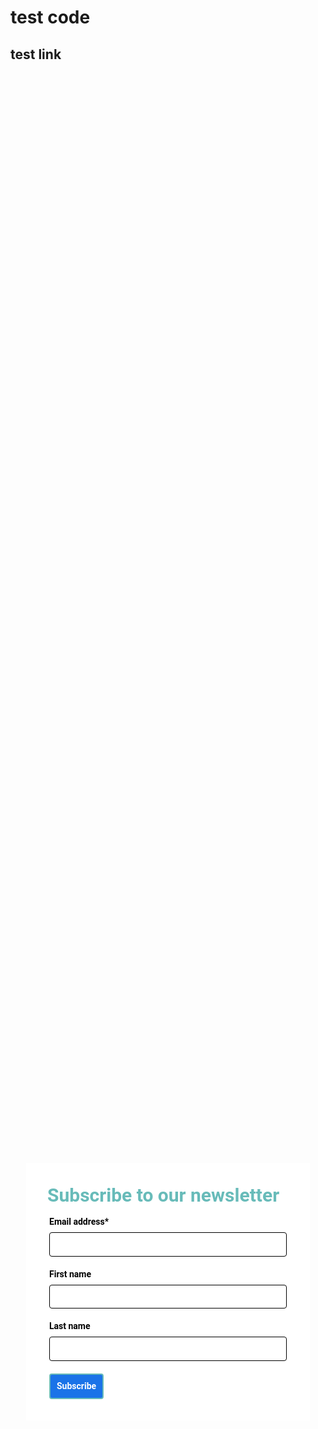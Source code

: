 <!-- Autopilot sidratest capture code -->
<script>
	window.ap3c = window.ap3c || {};
	var ap3c = window.ap3c;
	ap3c.cmd = ap3c.cmd || [];
	ap3c.cmd.push(function() {
		ap3c.init('YdOpqla7nb2nNtwGc2lkcmF0ZXN0', 'https://capture-api-master.stgautopilotapp.com/');
		ap3c.track({v: 0});
	});
	var s, t; s = document.createElement('script'); s.type = 'text/javascript'; s.src = "https://static.ap3stg.com/capture/master/capture.js";
	t = document.getElementsByTagName('script')[0]; t.parentNode.insertBefore(s, t);
</script>

# test code
## test link

<div id="61dbc2141a64688f587fc19f" style="width: 100%; height: 100%;"><div id="61dbc2141a64688f587fc19f-form" class="61dbc2141a64688f587fc19f-template" style="position: relative; display: flex; height: 100%; align-items: center; justify-content: center;"><style> .ap3w-embeddable-form-61dbc2141a64688f587fc19f { box-sizing: content-box; width: 100%; font-size: 16px; max-width: 450px; max-height: 100%; overflow: auto; background-color: #ffffff; border: 2px solid transparent; box-shadow: 0 0 10px 3px rgba(0, 0, 0, 0); } .ap3w-embeddable-form-61dbc2141a64688f587fc19f-contained { max-width: 300px; } .ap3w-embeddable-form-61dbc2141a64688f587fc19f:before { content: ' '; display: block; position: absolute; pointer-events: none; left: 0; top: 0; width: 100%; height: 100%; opacity: 80%; background-image: url(null); background-position: center center; background-size: cover; background-repeat: no-repeat; } .ap3w-embeddable-form-content { margin: auto; padding: 32px; } .ap3w-embeddable-form-61dbc2141a64688f587fc19f-top { top: 0; } .ap3w-embeddable-form-61dbc2141a64688f587fc19f-bottom { bottom: 0; } .ap3w-embeddable-form-61dbc2141a64688f587fc19f-rounded { border-radius: 12px; } .ap3w-embeddable-form-61dbc2141a64688f587fc19f .ap3w-text { margin-bottom: 16px; } .ap3w-embeddable-form-61dbc2141a64688f587fc19f .ap3w-text * { padding-bottom: 5px; } .ap3w-embeddable-form-61dbc2141a64688f587fc19f .ap3w-video { margin-bottom: 28px; } .ap3w-embeddable-form-61dbc2141a64688f587fc19f .ap3w-video.ap3w-video--fill {margin: 0 -32px; margin-bottom: 28px;} .ap3w-embeddable-form-61dbc2141a64688f587fc19f .ap3w-video.ap3w-video--fill.ap3w-video--first { margin: -32px; margin-bottom: 28px;} .ap3w-embeddable-form-61dbc2141a64688f587fc19f .ap3w-video.ap3w-video--fill.ap3w-video--last { margin: -32px; margin-top: 20px;} .ap3w-embeddable-form-61dbc2141a64688f587fc19f .ap3w-image { margin-bottom: 28px; } .ap3w-embeddable-form-61dbc2141a64688f587fc19f .ap3w-image.ap3w-image--fill {margin: 0 -32px; margin-bottom: 28px;} .ap3w-embeddable-form-61dbc2141a64688f587fc19f .ap3w-image.ap3w-image--fill.ap3w-image--first { margin: -32px; margin-bottom: 28px;} .ap3w-embeddable-form-61dbc2141a64688f587fc19f .ap3w-image.ap3w-image--fill.ap3w-image--last { margin: -32px; margin-top: 20px;} .ap3w-embeddable-form-61dbc2141a64688f587fc19f .ap3w-reaction { margin-bottom: 16px; } .ap3w-embeddable-form-61dbc2141a64688f587fc19f .ap3w-form { margin-bottom: 16px; } .ap3w-embeddable-form-61dbc2141a64688f587fc19f .ap3w-form .ap3w-input input[type=text], .ap3w-embeddable-form-61dbc2141a64688f587fc19f .ap3w-form .ap3w-input input[type=email] { margin-bottom: 12px; } .ap3w-embeddable-form-tcpa-wrapper { text-align: center; margin-top: 12px; } .ap3w-embeddable-form-tcpa__text { color: #616161; margin: 0; font-size: 11px; line-height: 14px; } .ap3-form-br { flex-basis: 100%; height: 0; } </style><div id="selected-_mat5j4hwh" class=" ap3w-embeddable-form-61dbc2141a64688f587fc19f ap3w-embeddable-form-61dbc2141a64688f587fc19f-full ap3w-embeddable-form-61dbc2141a64688f587fc19f-solid " data-select="true"><form id="ap3w-embeddable-form-61dbc2141a64688f587fc19f" class="ap3w-embeddable-form-content" style="display:flex;flex-wrap:wrap;justify-content:space-between"><div class="ap3-form-br"></div><style> .ap3w-text-61dbc2141a64688f587fc19f { position: relative; margin: 0; margin-bottom: 16px; } .ap3w-text-61dbc2141a64688f587fc19f.ap3w-text--last { margin-bottom: 0!important; } .ap3w-text-61dbc2141a64688f587fc19f * { margin: 0; padding-bottom: 8px; } .ap3w-text-61dbc2141a64688f587fc19f *:last-child { padding-bottom: 0!important; } .ap3w-text-61dbc2141a64688f587fc19f a { color: #1a73e8; text-decoration: underline; } .ap3w-text-61dbc2141a64688f587fc19f h1, .ap3w-text-61dbc2141a64688f587fc19f h2, .ap3w-text-61dbc2141a64688f587fc19f h3, .ap3w-text-61dbc2141a64688f587fc19f h4, .ap3w-text-61dbc2141a64688f587fc19f h5, .ap3w-text-61dbc2141a64688f587fc19f h6, .ap3w-text-61dbc2141a64688f587fc19f p, .ap3w-text-61dbc2141a64688f587fc19f div> ul { text-transform: unset; text-decoration: unset; text-indent: unset; } .ap3w-text-61dbc2141a64688f587fc19f h1 { font-family: Roboto, sans-serif; font-size: 30px; line-height: 1.2; color: #68BBB9; font-weight: 700; font-style: normal; } .ap3w-text-61dbc2141a64688f587fc19f h2 { font-family: Roboto, sans-serif; font-size: 20px; line-height: 1.2; color: #68BBB9; font-weight: 700; font-style: normal; } .ap3w-text-61dbc2141a64688f587fc19f h3 { font-family: Roboto, Helvetica; font-size: 17px; line-height: 1.2; color: #616161; font-weight: 400; font-style: normal; } .ap3w-text-61dbc2141a64688f587fc19f h4 { font-family: Roboto, Helvetica; font-size: 14px; line-height: 1.2; color: #616161; font-weight: 400; font-style: normal; } .ap3w-text-61dbc2141a64688f587fc19f h5 { font-family: Roboto, Helvetica; font-size: 12px; line-height: 1.2; color: #616161; font-weight: 400; font-style: normal; } .ap3w-text-61dbc2141a64688f587fc19f h6 { font-family: Roboto, Helvetica; font-size: 12px; line-height: 1.2; color: #616161; font-weight: 400; font-style: normal; } .ap3w-text-61dbc2141a64688f587fc19f p { font-family: Roboto, Helvetica; font-size: 14px; line-height: 1.2; color: #616161; font-weight: 400; font-style: normal; } .ap3w-text-61dbc2141a64688f587fc19f div > ul { font-family: Roboto, Helvetica; font-size: 14px; line-height: 1.2; color: #616161; font-weight: 400; font-style: normal; } </style><div id="selected-_ttpxsdp0m" class="ap3w-text ap3w-text-61dbc2141a64688f587fc19f ap3w-text--first "><div data-select="true"><h1>Subscribe to our newsletter</h1></div></div><div class="ap3-form-br"></div><style> .ap3w-form-input-61dbc2141a64688f587fc19f { margin-bottom: 20px; } .ap3w-form-input-61dbc2141a64688f587fc19f input, .ap3w-form-input-61dbc2141a64688f587fc19f textarea { margin-top: 8px; box-sizing: border-box; width: 100%; background-color: #FFFFFF; border: 1px solid #000000; color: #000000; outline: none; font-family: Roboto, Helvetica; font-weight: 400; font-style: normal; font-size: 14px; line-height: 1.2; padding: 10px 16px; resize: none; border-radius: 4px; } .ap3w-form-input-61dbc2141a64688f587fc19f input[type="datetime-local"], .ap3w-form-input-61dbc2141a64688f587fc19f input[type="date"] { padding: 8px 16px; } .ap3w-form-input-61dbc2141a64688f587fc19f .ap3w-form-input-label { font-weight: bold; color: #000000; font-family: Roboto, Helvetica; font-size: 14px; line-height: 1.2; } </style><div id="selected-_c0bs64bis" class="ap3w-form-input ap3w-form-input-61dbc2141a64688f587fc19f" data-select="true" data-field-id="str::email" data-merge-strategy="override" style="margin-right:3px;margin-left:3px;width:100%"><label for="ap3w-form-input-email-61dbc2141a64688f587fc19f" class="ap3w-form-input-label">Email address*</label><input type="email" id="ap3w-form-input-email-61dbc2141a64688f587fc19f" step="1" name="email" required=""></div><div class="ap3-form-br"></div><style> .ap3w-form-input-61dbc2141a64688f587fc19f { margin-bottom: 20px; } .ap3w-form-input-61dbc2141a64688f587fc19f input, .ap3w-form-input-61dbc2141a64688f587fc19f textarea { margin-top: 8px; box-sizing: border-box; width: 100%; background-color: #FFFFFF; border: 1px solid #000000; color: #000000; outline: none; font-family: Roboto, Helvetica; font-weight: 400; font-style: normal; font-size: 14px; line-height: 1.2; padding: 10px 16px; resize: none; border-radius: 4px; } .ap3w-form-input-61dbc2141a64688f587fc19f input[type="datetime-local"], .ap3w-form-input-61dbc2141a64688f587fc19f input[type="date"] { padding: 8px 16px; } .ap3w-form-input-61dbc2141a64688f587fc19f .ap3w-form-input-label { font-weight: bold; color: #000000; font-family: Roboto, Helvetica; font-size: 14px; line-height: 1.2; } </style><div id="selected-_v8a4guy4r" class="ap3w-form-input ap3w-form-input-61dbc2141a64688f587fc19f" data-select="true" data-field-id="str::first" data-merge-strategy="override" style="margin-right:3px;margin-left:3px;width:100%"><label for="ap3w-form-input-text-61dbc2141a64688f587fc19f" class="ap3w-form-input-label">First name</label><input type="text" id="ap3w-form-input-text-61dbc2141a64688f587fc19f" step="1" name="first_name"></div><div class="ap3-form-br"></div><style> .ap3w-form-input-61dbc2141a64688f587fc19f { margin-bottom: 20px; } .ap3w-form-input-61dbc2141a64688f587fc19f input, .ap3w-form-input-61dbc2141a64688f587fc19f textarea { margin-top: 8px; box-sizing: border-box; width: 100%; background-color: #FFFFFF; border: 1px solid #000000; color: #000000; outline: none; font-family: Roboto, Helvetica; font-weight: 400; font-style: normal; font-size: 14px; line-height: 1.2; padding: 10px 16px; resize: none; border-radius: 4px; } .ap3w-form-input-61dbc2141a64688f587fc19f input[type="datetime-local"], .ap3w-form-input-61dbc2141a64688f587fc19f input[type="date"] { padding: 8px 16px; } .ap3w-form-input-61dbc2141a64688f587fc19f .ap3w-form-input-label { font-weight: bold; color: #000000; font-family: Roboto, Helvetica; font-size: 14px; line-height: 1.2; } </style><div id="selected-_vsniurt5d" class="ap3w-form-input ap3w-form-input-61dbc2141a64688f587fc19f" data-select="true" data-field-id="str::last" data-merge-strategy="override" style="margin-right:3px;margin-left:3px;width:100%"><label for="ap3w-form-input-text-61dbc2141a64688f587fc19f" class="ap3w-form-input-label">Last name</label><input type="text" id="ap3w-form-input-text-61dbc2141a64688f587fc19f" step="1" name="last_name"></div><div class="ap3-form-br"></div><style> .ap3w-form-button-61dbc2141a64688f587fc19f button { cursor: pointer; padding: 10px; font-weight: bold; outline: none; margin-left: 3px; border: 2px solid #68BBB9; color: #ffffff; background-color: #1a73e8; font-family: Roboto, Helvetica; font-size: 14px; line-height: 1.2; border-radius: 4px; flex: 1; } </style><div id="selected-_khwfjo7ex" class=" ap3w-form-button ap3w-form-button-61dbc2141a64688f587fc19f "><button id="ap3w-form-button-61dbc2141a64688f587fc19f" type="submit" data-select="true" data-button-on-click="thank-you">Subscribe</button></div></form></div></div><div id="61dbc2141a64688f587fc19f-thank-you" class="61dbc2141a64688f587fc19f-template" style="position: relative; display: none; height: 100%; align-items: center; justify-content: center;"><style> .ap3w-embeddable-form-61dbc2141a64688f587fc19f { box-sizing: content-box; width: 100%; font-size: 16px; max-width: 450px; max-height: 100%; overflow: auto; background-color: #ffffff; border: 2px solid transparent; box-shadow: 0 0 10px 3px rgba(0, 0, 0, 0); } .ap3w-embeddable-form-61dbc2141a64688f587fc19f-contained { max-width: 300px; } .ap3w-embeddable-form-61dbc2141a64688f587fc19f:before { content: ' '; display: block; position: absolute; pointer-events: none; left: 0; top: 0; width: 100%; height: 100%; opacity: 80%; background-image: url(null); background-position: center center; background-size: cover; background-repeat: no-repeat; } .ap3w-embeddable-form-content { margin: auto; padding: 32px; } .ap3w-embeddable-form-61dbc2141a64688f587fc19f-top { top: 0; } .ap3w-embeddable-form-61dbc2141a64688f587fc19f-bottom { bottom: 0; } .ap3w-embeddable-form-61dbc2141a64688f587fc19f-rounded { border-radius: 12px; } .ap3w-embeddable-form-61dbc2141a64688f587fc19f .ap3w-text { margin-bottom: 16px; } .ap3w-embeddable-form-61dbc2141a64688f587fc19f .ap3w-text * { padding-bottom: 5px; } .ap3w-embeddable-form-61dbc2141a64688f587fc19f .ap3w-video { margin-bottom: 28px; } .ap3w-embeddable-form-61dbc2141a64688f587fc19f .ap3w-video.ap3w-video--fill {margin: 0 -32px; margin-bottom: 28px;} .ap3w-embeddable-form-61dbc2141a64688f587fc19f .ap3w-video.ap3w-video--fill.ap3w-video--first { margin: -32px; margin-bottom: 28px;} .ap3w-embeddable-form-61dbc2141a64688f587fc19f .ap3w-video.ap3w-video--fill.ap3w-video--last { margin: -32px; margin-top: 20px;} .ap3w-embeddable-form-61dbc2141a64688f587fc19f .ap3w-image { margin-bottom: 28px; } .ap3w-embeddable-form-61dbc2141a64688f587fc19f .ap3w-image.ap3w-image--fill {margin: 0 -32px; margin-bottom: 28px;} .ap3w-embeddable-form-61dbc2141a64688f587fc19f .ap3w-image.ap3w-image--fill.ap3w-image--first { margin: -32px; margin-bottom: 28px;} .ap3w-embeddable-form-61dbc2141a64688f587fc19f .ap3w-image.ap3w-image--fill.ap3w-image--last { margin: -32px; margin-top: 20px;} .ap3w-embeddable-form-61dbc2141a64688f587fc19f .ap3w-reaction { margin-bottom: 16px; } .ap3w-embeddable-form-61dbc2141a64688f587fc19f .ap3w-form { margin-bottom: 16px; } .ap3w-embeddable-form-61dbc2141a64688f587fc19f .ap3w-form .ap3w-input input[type=text], .ap3w-embeddable-form-61dbc2141a64688f587fc19f .ap3w-form .ap3w-input input[type=email] { margin-bottom: 12px; } .ap3w-embeddable-form-tcpa-wrapper { text-align: center; margin-top: 12px; } .ap3w-embeddable-form-tcpa__text { color: #616161; margin: 0; font-size: 11px; line-height: 14px; } .ap3-form-br { flex-basis: 100%; height: 0; } </style><div id="selected-_ie8isqym1" class=" ap3w-embeddable-form-61dbc2141a64688f587fc19f ap3w-embeddable-form-61dbc2141a64688f587fc19f-full ap3w-embeddable-form-61dbc2141a64688f587fc19f-solid " data-select="true"><form id="ap3w-embeddable-form-61dbc2141a64688f587fc19f" class="ap3w-embeddable-form-content" style="display:flex;flex-wrap:wrap;justify-content:space-between"><div class="ap3-form-br"></div><style> .ap3w-text-61dbc2141a64688f587fc19f { position: relative; margin: 0; margin-bottom: 16px; } .ap3w-text-61dbc2141a64688f587fc19f.ap3w-text--last { margin-bottom: 0!important; } .ap3w-text-61dbc2141a64688f587fc19f * { margin: 0; padding-bottom: 8px; } .ap3w-text-61dbc2141a64688f587fc19f *:last-child { padding-bottom: 0!important; } .ap3w-text-61dbc2141a64688f587fc19f a { color: #1a73e8; text-decoration: underline; } .ap3w-text-61dbc2141a64688f587fc19f h1, .ap3w-text-61dbc2141a64688f587fc19f h2, .ap3w-text-61dbc2141a64688f587fc19f h3, .ap3w-text-61dbc2141a64688f587fc19f h4, .ap3w-text-61dbc2141a64688f587fc19f h5, .ap3w-text-61dbc2141a64688f587fc19f h6, .ap3w-text-61dbc2141a64688f587fc19f p, .ap3w-text-61dbc2141a64688f587fc19f div> ul { text-transform: unset; text-decoration: unset; text-indent: unset; } .ap3w-text-61dbc2141a64688f587fc19f h1 { font-family: Roboto, sans-serif; font-size: 30px; line-height: 1.2; color: #68BBB9; font-weight: 700; font-style: normal; } .ap3w-text-61dbc2141a64688f587fc19f h2 { font-family: Roboto, sans-serif; font-size: 20px; line-height: 1.2; color: #68BBB9; font-weight: 700; font-style: normal; } .ap3w-text-61dbc2141a64688f587fc19f h3 { font-family: Roboto, Helvetica; font-size: 17px; line-height: 1.2; color: #616161; font-weight: 400; font-style: normal; } .ap3w-text-61dbc2141a64688f587fc19f h4 { font-family: Roboto, Helvetica; font-size: 14px; line-height: 1.2; color: #616161; font-weight: 400; font-style: normal; } .ap3w-text-61dbc2141a64688f587fc19f h5 { font-family: Roboto, Helvetica; font-size: 12px; line-height: 1.2; color: #616161; font-weight: 400; font-style: normal; } .ap3w-text-61dbc2141a64688f587fc19f h6 { font-family: Roboto, Helvetica; font-size: 12px; line-height: 1.2; color: #616161; font-weight: 400; font-style: normal; } .ap3w-text-61dbc2141a64688f587fc19f p { font-family: Roboto, Helvetica; font-size: 14px; line-height: 1.2; color: #616161; font-weight: 400; font-style: normal; } .ap3w-text-61dbc2141a64688f587fc19f div > ul { font-family: Roboto, Helvetica; font-size: 14px; line-height: 1.2; color: #616161; font-weight: 400; font-style: normal; } </style><div id="selected-_j6mq8izck" class="ap3w-text ap3w-text-61dbc2141a64688f587fc19f ap3w-text--first ap3w-text--last"><div data-select="true"><h2>Thank you!</h2></div></div></form></div></div></div>
Don't forget to add the Autopilot tracking code to the head of the
